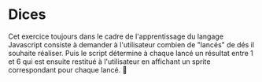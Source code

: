 # Dices

Cet exercice toujours dans le cadre de l'apprentissage du langage Javascript consiste à demander à l'utilisateur combien de "lancés" de dés il souhaite réaliser. Puis le script détermine à chaque lancé un résultat entre 1 et 6 qui est ensuite restitué à l'utilisateur en affichant un sprite correspondant pour chaque lancé. 🎲
